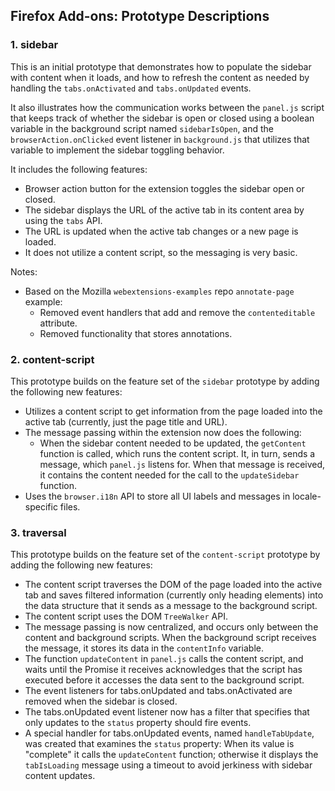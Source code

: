 ## Firefox Add-ons: Prototype Descriptions

### 1. sidebar

This is an initial prototype that demonstrates how to populate the sidebar
with content when it loads, and how to refresh the content as needed by
handling the `tabs.onActivated` and `tabs.onUpdated` events.

It also illustrates how the communication works between the `panel.js` script
that keeps track of whether the sidebar is open or closed using a boolean
variable in the background script named `sidebarIsOpen`, and the
`browserAction.onClicked` event listener in `background.js` that utilizes that
variable to implement the sidebar toggling behavior.

It includes the following features:

* Browser action button for the extension toggles the sidebar open or closed.
* The sidebar displays the URL of the active tab in its content area by using
  the `tabs` API.
* The URL is updated when the active tab changes or a new page is loaded.
* It does not utilize a content script, so the messaging is very basic.

Notes:

* Based on the Mozilla `webextensions-examples` repo `annotate-page` example:
  * Removed event handlers that add and remove the `contenteditable` attribute.
  * Removed functionality that stores annotations.

### 2. content-script

This prototype builds on the feature set of the `sidebar` prototype by adding
the following new features:

* Utilizes a content script to get information from the page loaded into the
  active tab (currently, just the page title and URL).
* The message passing within the extension now does the following:
  * When the sidebar content needed to be updated, the `getContent` function
    is called, which runs the content script. It, in turn, sends a message,
    which `panel.js` listens for. When that message is received, it contains
    the content needed for the call to the `updateSidebar` function.
* Uses the `browser.i18n` API to store all UI labels and messages in locale-
  specific files.

### 3. traversal

This prototype builds on the feature set of the `content-script` prototype by
adding the following new features:

* The content script traverses the DOM of the page loaded into the active tab
  and saves filtered information (currently only heading elements) into the
  data structure that it sends as a message to the background script.
* The content script uses the DOM `TreeWalker` API.
* The message passing is now centralized, and occurs only between the content
  and background scripts. When the background script receives the message, it
  stores its data in the `contentInfo` variable.
* The function `updateContent` in `panel.js` calls the content script, and
  waits until the Promise it receives acknowledges that the script has executed
  before it accesses the data sent to the background script.
* The event listeners for tabs.onUpdated and tabs.onActivated are removed when
  the sidebar is closed.
* The tabs.onUpdated event listener now has a filter that specifies that only
  updates to the `status` property should fire events.
* A special handler for tabs.onUpdated events, named `handleTabUpdate`, was
  created that examines the `status` property: When its value is "complete" it
  calls the `updateContent` function; otherwise it displays the `tabIsLoading`
  message using a timeout to avoid jerkiness with sidebar content updates.
